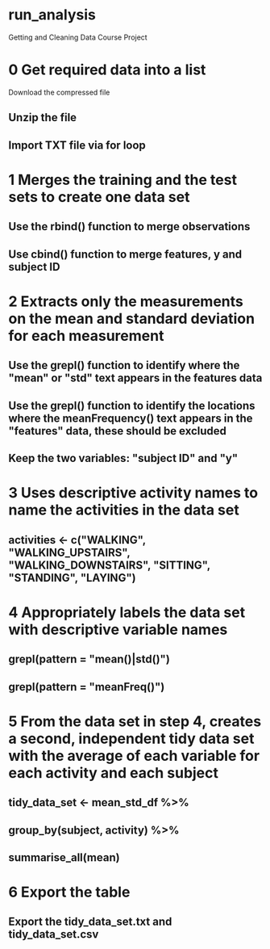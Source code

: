 # run_analysis
Getting and Cleaning Data Course Project

 # 0 Get required data into a list
Download the compressed file 
## Unzip the file
## Import TXT file via for loop
 
 # 1 Merges the training and the test sets to create one data set
## Use the rbind() function to merge observations
## Use cbind() function to merge features, y and subject ID

 # 2 Extracts only the measurements on the mean and standard deviation for each measurement
## Use the grepl() function to identify where the "mean" or "std" text appears in the features data
## Use the grepl() function to identify the locations where the meanFrequency() text appears in the "features" data, these should be excluded
## Keep the two variables: "subject ID" and "y"

 # 3 Uses descriptive activity names to name the activities in the data set
## activities <- c("WALKING", "WALKING_UPSTAIRS", "WALKING_DOWNSTAIRS", "SITTING", "STANDING", "LAYING")

 # 4 Appropriately labels the data set with descriptive variable names
## grepl(pattern = "mean()|std()")
## grepl(pattern = "meanFreq()")

 # 5 From the data set in step 4, creates a second, independent tidy data set with the average of each variable for each activity and each subject
## tidy_data_set <- mean_std_df %>%
##  group_by(subject, activity) %>%
##  summarise_all(mean)

 # 6 Export the table
## Export the tidy_data_set.txt and tidy_data_set.csv

